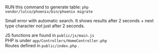 RUN this command to generate table: `php vendor/lulco/phoenix/bin/phoenix migrate`

Small error with automatic search. It shows results after 2 seconds + next type character not just after 2 seconds.

JS functions are found in `public/js/main.js` <br>
PHP is under `app/Controllers/HomeController.php` <br>
Routes defined in `public/index.php` .